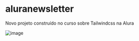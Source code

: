 # aluranewsletter
Novo projeto construído no curso sobre Tailwindcss na Alura

![image](https://github.com/IsabelaAmaroh/aluranewsletter/assets/86272548/648d80f4-7dc5-43be-be9e-b44efe2b0154)

